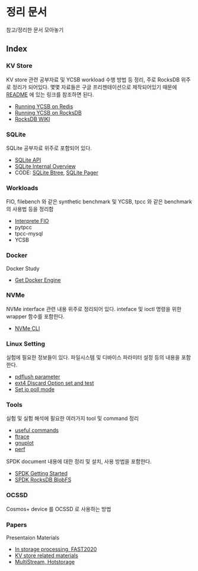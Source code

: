 # 정리 문서 
참고/정리한 문서 모아놓기

## Index

### KV Store
KV store 관련 공부자료 및 YCSB workload 수행 방법 등 정리, 주로 RocksDB 위주로 정리가 되어있다. 몇몇 자료들은 구글 프리젠테이션으로 제작되어있기 때문에 [README](https://github.com/Csoyee/documents/blob/master/KVStore/README.md) 에 있는 링크를 참조하면 된다. 
- [Running YCSB on Redis](https://github.com/Csoyee/documents/blob/master/KVStore/Redis_YCSB.md)
- [Running YCSB on RocksDB](https://github.com/Csoyee/documents/blob/master/KVStore/RocksDB_YCSB.md)
- [RocksDB WIKI](https://github.com/Csoyee/documents/tree/master/KVStore/rocksdbWIKI)

### SQLite
SQLite 공부자료 위주로 포함되어 있다. 
- [SQLite API](https://github.com/Csoyee/documents/blob/master/SQLite/SQLite_API.md)
- [SQLite Internal Overview](https://github.com/Csoyee/documents/blob/master/SQLite/SQLite_Internals.md)
- CODE: [SQLite Btree](https://github.com/Csoyee/documents/blob/master/SQLite/SQLite_Btree.md), [SQLite Pager](https://github.com/Csoyee/documents/blob/master/SQLite/SQLite_Pager.md)

### Workloads
FIO, filebench 와 같은 synthetic benchmark 및 YCSB, tpcc 와 같은 benchmark 의 사용법 등을 정리함
- [Interprete FIO](https://github.com/Csoyee/documents/blob/master/Workload/FIO_interprete.md)
- pytpcc
- tpcc-mysql
- YCSB

### Docker
Docker Study 
- [Get Docker Engine](https://github.com/Csoyee/documents/blob/master/Docker/Docker_Get_Engine.md)

### NVMe
NVMe interface 관련 내용 위주로 정리되어 있다. inteface 및 ioctl 명령을 위한 wrapper 함수를 포함한다.
- [NVMe CLI](https://github.com/Csoyee/documents/blob/master/nvme/nvme-cli.md)

### Linux Setting
실험에 필요한 정보들이 있다. 파일시스템 및 디바이스 파라미터 설정 등의 내용을 포함한다. 
- [pdflush parameter](https://github.com/Csoyee/documents/blob/master/Linux_Setting/DirtySync.md)
- [ext4 Discard Option set and test](https://github.com/Csoyee/documents/blob/master/EXT4_discard.md)
- [Set io poll mode](https://github.com/Csoyee/documents/blob/master/io_polling.md)

### Tools 
실험 및 실험 해석에 필요한 여러가지 tool 및 command 정리
- [useful commands](https://github.com/Csoyee/documents/blob/master/tool/useful_command.md)
- [ftrace](https://github.com/Csoyee/documents/blob/master/tool/ftrace.md)
- [gnuplot](https://github.com/Csoyee/documents/blob/master/tool/gnuplot.md)
- [perf](https://github.com/Csoyee/documents/blob/master/tool/perf.md)


SPDK document 내용에 대한 정리 및 설치, 사용 방법을 포함한다.
- [SPDK Getting Started](https://github.com/Csoyee/documents/blob/master/spdk/SPDK_GetStarted.md)
- [SPDK RocksDB BlobFS](https://github.com/Csoyee/documents/blob/master/spdk/RocksDB_BlobFS.md)

### OCSSD
Cosmos+ device 를 OCSSD 로 사용하는 방법 


### Papers
Presentaion Materials

- [In storage processing, FAST2020](https://docs.google.com/presentation/d/182ep_ZF9Ltdp8TRRpsmeEtbc6ZaSlFMRaD7FQeolUDk/edit?usp=sharing)
- [KV store related materials](https://github.com/Csoyee/documents/blob/master/KVStore/README.md)
- [MultiStream, Hotstorage](https://drive.google.com/file/d/1VYWjfkaqCNCJrK-njqXkDqF_SRBGLVHS/view?usp=sharing)
